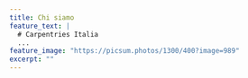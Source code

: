 ```yaml
---
title: Chi siamo
feature_text: |
  # Carpentries Italia
  ...
feature_image: "https://picsum.photos/1300/400?image=989"
excerpt: ""
---
```


